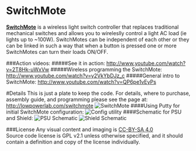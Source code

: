 SwitchMote
==========

[**SwitchMote**](http://lowpowerlab.com/switchmote) is a wireless light switch controller that replaces traditional mechanical switches and allows you to wireleslly control a light AC load (ie lights up to ~100W). SwitchMotes can be independent of each other or they can be linked in such a way that when a button is pressed one or more SwitchMotes can turn their loads ON/OFF.

###Action videos:
#####See it in action: http://www.youtube.com/watch?v=2T8Hk-uWxVw
#####Wireless programming the SwitchMote: http://www.youtube.com/watch?v=y2VkYbDJz_c
#####General intro to SwitchMote: http://www.youtube.com/watch?v=QP6pe1vEyPs

#Details
This is just a plate to keep the code. For details, where to purchase, assembly guide, and programming please see the page at: http://lowpowerlab.com/switchmote
![SwitchMote](https://v4s.yimg.com/so/7355/12449663565_9ca70b2af3_z.jpg "SwithMote programming through FTDI")
####Using Putty for initial SwitchMote configuration:
![Config utility](http://farm4.staticflickr.com/3665/12596245284_a8b8ca934b_o.png "SwithMote configuration utility")
####Schematic for PSU and Shield:
![PSU Schematic](https://farm4.staticflickr.com/3807/12470755113_e8c02f2c57_c.jpg "SwitchMote PSU Schematic")
![Shield Schematic](https://farm4.staticflickr.com/3741/12593868393_8b33b20b24_c.jpg "SwitchMote Shield Schematic")

###License
Any visual content and imaging is [CC-BY-SA 4.0](https://creativecommons.org/licenses/by-sa/4.0/)
<br/>
Source code license is GPL v2.1 unless otherwise specified, and it should contain a definition and copy of the license individually.
